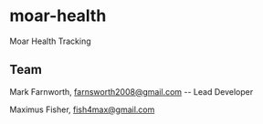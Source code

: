 # moar-health
Moar Health Tracking

## Team
Mark Farnworth, farnsworth2008@gmail.com -- Lead Developer

Maximus Fisher, fish4max@gmail.com
